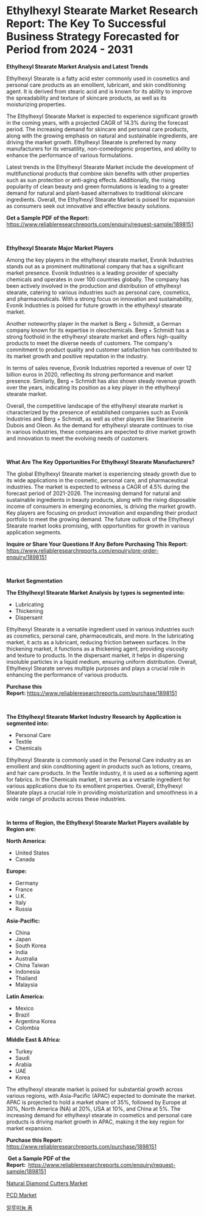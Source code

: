 <p><h1>Ethylhexyl Stearate Market Research Report: The Key To Successful Business Strategy Forecasted for Period from 2024 - 2031</h1></p><p><strong>Ethylhexyl Stearate Market Analysis and Latest Trends</strong></p>
<p><p>Ethylhexyl Stearate is a fatty acid ester commonly used in cosmetics and personal care products as an emollient, lubricant, and skin conditioning agent. It is derived from stearic acid and is known for its ability to improve the spreadability and texture of skincare products, as well as its moisturizing properties.</p><p>The Ethylhexyl Stearate Market is expected to experience significant growth in the coming years, with a projected CAGR of 14.3% during the forecast period. The increasing demand for skincare and personal care products, along with the growing emphasis on natural and sustainable ingredients, are driving the market growth. Ethylhexyl Stearate is preferred by many manufacturers for its versatility, non-comedogenic properties, and ability to enhance the performance of various formulations.</p><p>Latest trends in the Ethylhexyl Stearate Market include the development of multifunctional products that combine skin benefits with other properties such as sun protection or anti-aging effects. Additionally, the rising popularity of clean beauty and green formulations is leading to a greater demand for natural and plant-based alternatives to traditional skincare ingredients. Overall, the Ethylhexyl Stearate Market is poised for expansion as consumers seek out innovative and effective beauty solutions.</p></p>
<p><strong>Get a Sample PDF of the Report:&nbsp;</strong> <a href="https://www.reliableresearchreports.com/enquiry/request-sample/1898151">https://www.reliableresearchreports.com/enquiry/request-sample/1898151</a></p>
<p>&nbsp;</p>
<p><strong>Ethylhexyl Stearate Major Market Players</strong></p>
<p><p>Among the key players in the ethylhexyl stearate market, Evonik Industries stands out as a prominent multinational company that has a significant market presence. Evonik Industries is a leading provider of specialty chemicals and operates in over 100 countries globally. The company has been actively involved in the production and distribution of ethylhexyl stearate, catering to various industries such as personal care, cosmetics, and pharmaceuticals. With a strong focus on innovation and sustainability, Evonik Industries is poised for future growth in the ethylhexyl stearate market.</p><p>Another noteworthy player in the market is Berg + Schmidt, a German company known for its expertise in oleochemicals. Berg + Schmidt has a strong foothold in the ethylhexyl stearate market and offers high-quality products to meet the diverse needs of customers. The company's commitment to product quality and customer satisfaction has contributed to its market growth and positive reputation in the industry.</p><p>In terms of sales revenue, Evonik Industries reported a revenue of over 12 billion euros in 2020, reflecting its strong performance and market presence. Similarly, Berg + Schmidt has also shown steady revenue growth over the years, indicating its position as a key player in the ethylhexyl stearate market.</p><p>Overall, the competitive landscape of the ethylhexyl stearate market is characterized by the presence of established companies such as Evonik Industries and Berg + Schmidt, as well as other players like Stearinerie Dubois and Oleon. As the demand for ethylhexyl stearate continues to rise in various industries, these companies are expected to drive market growth and innovation to meet the evolving needs of customers.</p></p>
<p>&nbsp;</p>
<p><strong>What Are The Key Opportunities For Ethylhexyl Stearate Manufacturers?</strong></p>
<p><p>The global Ethylhexyl Stearate market is experiencing steady growth due to its wide applications in the cosmetic, personal care, and pharmaceutical industries. The market is expected to witness a CAGR of 4.5% during the forecast period of 2021-2026. The increasing demand for natural and sustainable ingredients in beauty products, along with the rising disposable income of consumers in emerging economies, is driving the market growth. Key players are focusing on product innovation and expanding their product portfolio to meet the growing demand. The future outlook of the Ethylhexyl Stearate market looks promising, with opportunities for growth in various application segments.</p></p>
<p><strong>Inquire or Share Your Questions If Any Before Purchasing This Report:</strong> <a href="https://www.reliableresearchreports.com/enquiry/pre-order-enquiry/1898151">https://www.reliableresearchreports.com/enquiry/pre-order-enquiry/1898151</a></p>
<p>&nbsp;</p>
<p><strong>Market Segmentation</strong></p>
<p><strong>The Ethylhexyl Stearate Market Analysis by types is segmented into:</strong></p>
<p><ul><li>Lubricating</li><li>Thickening</li><li>Dispersant</li></ul></p>
<p><p>Ethylhexyl Stearate is a versatile ingredient used in various industries such as cosmetics, personal care, pharmaceuticals, and more. In the lubricating market, it acts as a lubricant, reducing friction between surfaces. In the thickening market, it functions as a thickening agent, providing viscosity and texture to products. In the dispersant market, it helps in dispersing insoluble particles in a liquid medium, ensuring uniform distribution. Overall, Ethylhexyl Stearate serves multiple purposes and plays a crucial role in enhancing the performance of various products.</p></p>
<p><strong>Purchase this Report:&nbsp;</strong><a href="https://www.reliableresearchreports.com/purchase/1898151">https://www.reliableresearchreports.com/purchase/1898151</a></p>
<p>&nbsp;</p>
<p><strong>The Ethylhexyl Stearate Market Industry Research by Application is segmented into:</strong></p>
<p><ul><li>Personal Care</li><li>Textile</li><li>Chemicals</li></ul></p>
<p><p>Ethylhexyl Stearate is commonly used in the Personal Care industry as an emollient and skin conditioning agent in products such as lotions, creams, and hair care products. In the Textile industry, it is used as a softening agent for fabrics. In the Chemicals market, it serves as a versatile ingredient for various applications due to its emollient properties. Overall, Ethylhexyl Stearate plays a crucial role in providing moisturization and smoothness in a wide range of products across these industries.</p></p>
<p>&nbsp;</p>
<p><strong>In terms of Region, the Ethylhexyl Stearate Market Players available by Region are:</strong></p>
<p>
    <p> <strong> North America: </strong>
        <ul>
            <li>United States</li>
            <li>Canada</li>
        </ul>
        </p> 
    <p> <strong> Europe: </strong>
        <ul>
            <li>Germany</li>
            <li>France</li>
            <li>U.K.</li>
            <li>Italy</li>
            <li>Russia</li>
        </ul>
        </p> 
    <p> <strong> Asia-Pacific: </strong>
        <ul>
            <li>China</li>
            <li>Japan</li>
            <li>South Korea</li>
            <li>India</li>
            <li>Australia</li>
            <li>China Taiwan</li>
            <li>Indonesia</li>
            <li>Thailand</li>
            <li>Malaysia</li>
        </ul>
        </p> 
    <p> <strong> Latin America: </strong>
        <ul>
            <li>Mexico</li>
            <li>Brazil</li>
            <li>Argentina Korea</li>
            <li>Colombia</li>
        </ul>
        </p> 
    <p> <strong> Middle East & Africa: </strong>
        <ul>
            <li>Turkey</li>
            <li>Saudi</li>
            <li>Arabia</li>
            <li>UAE</li>
            <li>Korea</li>
        </ul>
    </p>
    </p>
<p><p>The ethylhexyl stearate market is poised for substantial growth across various regions, with Asia-Pacific (APAC) expected to dominate the market. APAC is projected to hold a market share of 35%, followed by Europe at 30%, North America (NA) at 20%, USA at 10%, and China at 5%. The increasing demand for ethylhexyl stearate in cosmetics and personal care products is driving market growth in APAC, making it the key region for market expansion.</p></p>
<p><strong>Purchase this Report: </strong><a href="https://www.reliableresearchreports.com/purchase/1898151">https://www.reliableresearchreports.com/purchase/1898151</a></p>
<p>&nbsp;<strong>Get a Sample PDF of the Report:&nbsp;&nbsp;</strong><a href="https://www.reliableresearchreports.com/enquiry/request-sample/1898151">https://www.reliableresearchreports.com/enquiry/request-sample/1898151</a></p>
<p><strong></strong></p>
<p><p><a href="https://view.publitas.com/reportprime-1/natural-diamond-cutters-market-analysis-examines-its-scope-on-growth-opportunities-and-forecasted-trends-spanning-from-2023-to-2030/">Natural Diamond Cutters Market</a></p><p><a href="https://view.publitas.com/reportprime-1/pcd-market-size-share-trends-analysis-report-by-application-regional-outlook-competitive-strategies-and-segment-forecasts-2023-2030/">PCD Market</a></p><p><a href="https://medium.com/@jerrodhilll68/%EC%95%8C%EB%A3%A8%EB%AF%B8%EB%8A%84-%ED%8F%BC-%EC%8B%9C%EC%9E%A5-%EC%A2%85%EB%A5%98-%EC%9D%91%EC%9A%A9-%EB%B0%8F-%EC%A7%80%EB%A6%AC%EC%97%90-%EB%8C%80%ED%95%9C-%ED%8F%AC%EA%B4%84%EC%A0%81-%ED%8F%89%EA%B0%80-e60d549c5895">알루미늄 폼</a></p></p>